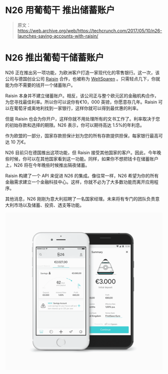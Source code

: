 # N26 用葡萄干 推出储蓄账户

> 原文：<https://web.archive.org/web/https://techcrunch.com/2017/05/10/n26-launches-saving-accounts-with-raisin/>

# N26 推出葡萄干储蓄账户

N26 正在推出另一项功能，为欧洲客户打造一家现代化的零售银行。这一次，该公司与德国创业公司 [Raisin](https://web.archive.org/web/20230328185103/https://www.raisin.com/) 合作，也被称为 [WeltSparen](https://web.archive.org/web/20230328185103/https://www.weltsparen.de/) 。只需轻点几下，你就能为你不需要的钱开一个储蓄账户。

Raisin 本身并不建立储蓄账户。相反，该公司正与整个欧元区的金融机构合作，为您寻找最佳利率。所以你可以说你有€10，000 英镑，你愿意存几年。Raisin 可以在葡萄牙或奥地利找到一家银行，这样你就可以得到最优惠的利率。

但是 Raisin 也会为你开户，这样你就不用处理所有的文书工作了。利率取决于您的初始存款和选择的期限。N26 表示，你可以期待高达 1.5%的年利息。

作为欧盟的一部分，国家存款担保计划为您的所有存款提供担保，每家银行最高可达 10 万€。

N26 目前只在德国推出这项功能，但 Raisin 接受其他国家的客户。因此，今年晚些时候，你可以在其他国家看到这一功能。同样，如果你不想把钱卡在储蓄账户上，N26 将在今年晚些时候推出隔夜储蓄。

Raisin 构建了一个 API 来促进 N26 的集成。像往常一样，N26 希望为你的所有金融需求建立一个金融科技中心。这样，你就不必为了大多数功能而离开应用程序。

其他消息，N26 刚刚为意大利招聘了一名国家经理。未来将有专门的团队负责意大利市场以及储蓄、投资、透支等功能。

![](img/c7e1d5a5ef355bcc6238291ab767beba.png)